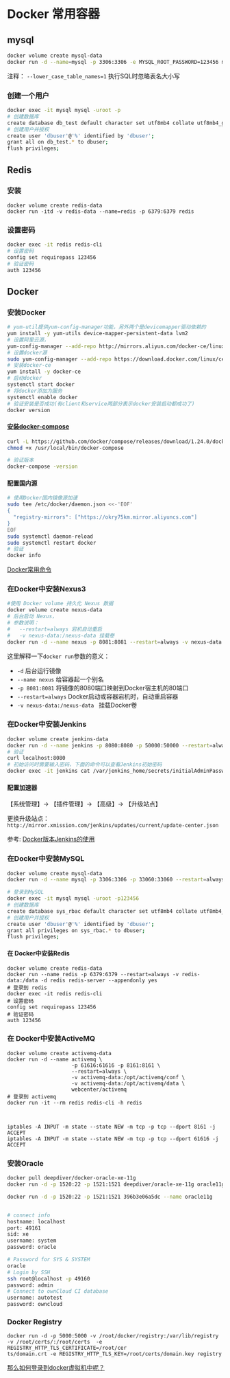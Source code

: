 # Docker 常用容器

## mysql

```bash
docker volume create mysql-data
docker run -d --name=mysql -p 3306:3306 -e MYSQL_ROOT_PASSWORD=123456 mysql --lower_case_table_names=1 
```

注释： `--lower_case_table_names=1`  执行SQL时忽略表名大小写

### 创建一个用户

``` bash
docker exec -it mysql mysql -uroot -p
# 创建数据库
create database db_test default character set utf8mb4 collate utf8mb4_general_ci;
# 创建用户并授权
create user 'dbuser'@'%' identified by 'dbuser';
grant all on db_test.* to dbuser;
flush privileges;
```

## Redis

### 安装

```
docker volume create redis-data
docker run -itd -v redis-data --name=redis -p 6379:6379 redis 
```

### 设置密码

```bash
docker exec -it redis redis-cli
# 设置密码
config set requirepass 123456
# 验证密码
auth 123456 
```

## Docker

### 安装Docker

```bash
# yum-util提供yum-config-manager功能，另外两个是devicemapper驱动依赖的
yum install -y yum-utils device-mapper-persistent-data lvm2
# 设置阿里云源，
yum-config-manager --add-repo http://mirrors.aliyun.com/docker-ce/linux/centos/docker-ce.repo
# 设置docker源
sudo yum-config-manager --add-repo https://download.docker.com/linux/centos/docker-ce.repo
# 安装docker-ce
yum install -y docker-ce
# 启动docker
systemctl start docker
# 将docker添加为服务
systemctl enable docker
# 验证安装是否成功(有client和service两部分表示docker安装启动都成功了)
docker version
```

#### [安装docker-compose](<https://github.com/docker/compose/releases>)

```bash
curl -L https://github.com/docker/compose/releases/download/1.24.0/docker-compose-`uname -s`-`uname -m` -o /usr/local/bin/docker-compose
chmod +x /usr/local/bin/docker-compose

# 验证版本
docker-compose -version
```

#### 配置国内源

```bash
# 使用Docker国内镜像源加速
sudo tee /etc/docker/daemon.json <<-'EOF'
{
  "registry-mirrors": ["https://okry75km.mirror.aliyuncs.com"]
}
EOF
sudo systemctl daemon-reload
sudo systemctl restart docker
# 验证
docker info
```

[Docker常用命令](<http://www.docker.org.cn/dockerppt/106.html>)

### 在Docker中安装Nexus3

```bash
#使用 Docker volume 持久化 Nexus 数据
docker volume create nexus-data
# 后台启动 Nexus，
# 参数说明：
#   --restart=always 宕机自动重启
#   -v nexus-data:/nexus-data 挂载卷
docker run -d --name nexus -p 8081:8081 --restart=always -v nexus-data:/nexus-data sonatype/nexus3
```

这里解释一下`docker run`参数的意义：

- `-d` 后台运行镜像
- `--name nexus` 给容器起一个别名
- `-p 8081:8081`  将镜像的8080端口映射到Docker宿主机的80端口
- `--restart=always` Docker启动或容器宕机时，自动重启容器
- `-v nexus-data:/nexus-data `  挂载Docker卷

### 在Docker中安装Jenkins

```bash
docker volume create jenkins-data
docker run -d --name jenkins -p 8080:8080 -p 50000:50000 --restart=always -v jenkins-data:/var/jenkins_home jenkins/jenkins
# 验证
curl localhost:8080
# 初始访问时需要输入密码，下面的命令可以查看Jenkins初始密码
docker exec -it jenkins cat /var/jenkins_home/secrets/initialAdminPassword
```

#### 配置加速器

【系统管理】-> 【插件管理】-> 【高级】-> 【升级站点】

 更换升级站点：`http://mirror.xmission.com/jenkins/updates/current/update-center.json`

参考:  [Docker版本Jenkins的使用](<https://www.jianshu.com/p/0391e225e4a6>)

### 在Docker中安装MySQL

```bash
docker volume create mysql-data
docker run -d --name mysql -p 3306:3306 -p 33060:33060 --restart=always -v mysql-data:/var/lib/mysql -e MYSQL_ROOT_PASSWORD=123456 mysql

# 登录到MySQL
docker exec -it mysql mysql -uroot -p123456
# 创建数据库
create database sys_rbac default character set utf8mb4 collate utf8mb4_general_ci;
# 创建用户并授权
create user 'dbuser'@'%' identified by 'dbuser';
grant all privileges on sys_rbac.* to dbuser;
flush privileges;
```

#### 在 Docker中安装Redis

```
docker volume create redis-data
docker run --name redis -p 6379:6379 --restart=always -v redis-data:/data -d redis redis-server --appendonly yes 
# 登录到 redis
docker exec -it redis redis-cli
# 设置密码
config set requirepass 123456
# 验证密码
auth 123456 
```



### 在 Docker中安装ActiveMQ

```
docker volume create activemq-data
docker run -d --name activemq \
					 -p 61616:61616 -p 8161:8161 \
					 --restart=always \
					 -v activemq-data:/opt/activemq/conf \
					 -v activemq-data:/opt/activemq/data \
					 webcenter/activemq
# 登录到 activemq
docker run -it --rm redis redis-cli -h redis



iptables -A INPUT -m state --state NEW -m tcp -p tcp --dport 8161 -j ACCEPT
iptables -A INPUT -m state --state NEW -m tcp -p tcp --dport 61616 -j ACCEPT
```

### 安装Oracle

```bash
docker pull deepdiver/docker-oracle-xe-11g
docker run -d -p 1520:22 -p 1521:1521 deepdiver/oracle-xe-11g oracle11g

docker run -d -p 1520:22 -p 1521:1521 396b3e06a5dc --name oracle11g


# connect info
hostname: localhost
port: 49161
sid: xe
username: system
password: oracle

# Password for SYS & SYSTEM 
oracle
# Login by SSH
ssh root@localhost -p 49160
password: admin
# Connect to ownCloud CI database
username: autotest
password: owncloud
```

### Docker Registry

```
docker run -d -p 5000:5000 -v /root/docker/registry:/var/lib/registry -v /root/certs/:/root/certs  -e REGISTRY_HTTP_TLS_CERTIFICATE=/root/cer
ts/domain.crt -e REGISTRY_HTTP_TLS_KEY=/root/certs/domain.key registry
```

[那么如何登录到docker虚拟机中呢？](<https://www.jianshu.com/p/8c22cdfc0ffd>)